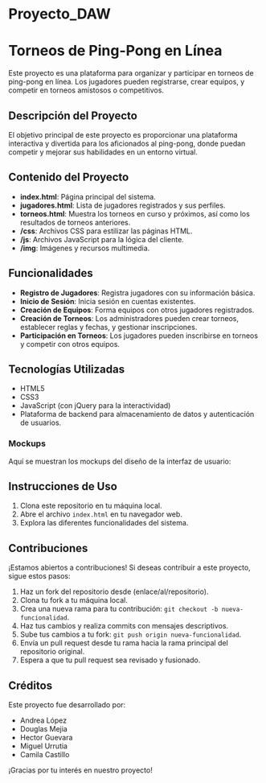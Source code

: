 # Proyecto_DAW

# Torneos de Ping-Pong en Línea

Este proyecto es una plataforma para organizar y participar en torneos de ping-pong en línea. Los jugadores pueden registrarse, crear equipos, y competir en torneos amistosos o competitivos.

## Descripción del Proyecto

El objetivo principal de este proyecto es proporcionar una plataforma interactiva y divertida para los aficionados al ping-pong, donde puedan competir y mejorar sus habilidades en un entorno virtual.


## Contenido del Proyecto

- **index.html**: Página principal del sistema.
- **jugadores.html**: Lista de jugadores registrados y sus perfiles.
- **torneos.html**: Muestra los torneos en curso y próximos, así como los resultados de torneos anteriores.
- **/css**: Archivos CSS para estilizar las páginas HTML.
- **/js**: Archivos JavaScript para la lógica del cliente.
- **/img**: Imágenes y recursos multimedia.

## Funcionalidades

- **Registro de Jugadores**: Registra jugadores con su información básica.
- **Inicio de Sesión**: Inicia sesión en cuentas existentes.
- **Creación de Equipos**: Forma equipos con otros jugadores registrados.
- **Creación de Torneos**: Los administradores pueden crear torneos, establecer reglas y fechas, y gestionar inscripciones.
- **Participación en Torneos**: Los jugadores pueden inscribirse en torneos y competir con otros equipos.

## Tecnologías Utilizadas

- HTML5
- CSS3
- JavaScript (con jQuery para la interactividad)
- Plataforma de backend para almacenamiento de datos y autenticación de usuarios.

### Mockups

Aquí se muestran los mockups del diseño de la interfaz de usuario:


## Instrucciones de Uso

1. Clona este repositorio en tu máquina local.
2. Abre el archivo `index.html` en tu navegador web.
3. Explora las diferentes funcionalidades del sistema.

## Contribuciones

¡Estamos abiertos a contribuciones! Si deseas contribuir a este proyecto, sigue estos pasos:

1. Haz un fork del repositorio desde (enlace/al/repositorio).
2. Clona tu fork a tu máquina local.
3. Crea una nueva rama para tu contribución: `git checkout -b nueva-funcionalidad`.
4. Haz tus cambios y realiza commits con mensajes descriptivos.
5. Sube tus cambios a tu fork: `git push origin nueva-funcionalidad`.
6. Envía un pull request desde tu rama hacia la rama principal del repositorio original.
7. Espera a que tu pull request sea revisado y fusionado.

## Créditos

Este proyecto fue desarrollado por:

- Andrea López
- Douglas Mejia
- Hector Guevara
- Miguel Urrutia
- Camila Castillo

¡Gracias por tu interés en nuestro proyecto!
